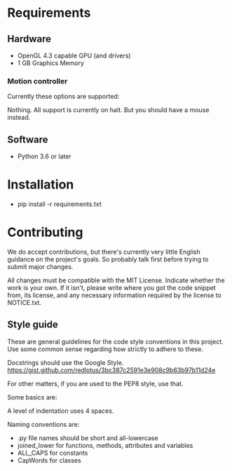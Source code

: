 # Requirements
## Hardware
* OpenGL 4.3 capable GPU (and drivers)
* 1 GB Graphics Memory


### Motion controller
Currently these options are supported:

Nothing. All support is currently on halt. But you should have a mouse instead.


## Software
* Python 3.6 or later


# Installation
* pip install -r requirements.txt 


# Contributing
We do accept contributions, but there's currently very little English guidance on the project's goals. So probably talk first before trying to submit major changes.

All changes must be compatible with the MIT License. Indicate whether the work is your own. If it isn't, please write where you got the code snippet from, its license, and any necessary information required by the license to NOTICE.txt.


## Style guide
These are general guidelines for the code style conventions in this project. Use some common sense regarding how strictly to adhere to these.

Docstrings should use the Google Style.
https://gist.github.com/redlotus/3bc387c2591e3e908c9b63b97b11d24e

For other matters, if you are used to the PEP8 style, use that.

Some basics are:

A level of indentation uses 4 spaces.

Naming conventions are:
* .py file names should be short and all-lowercase
* joined_lower for functions, methods, attributes and variables
* ALL_CAPS for constants
* CapWords for classes
